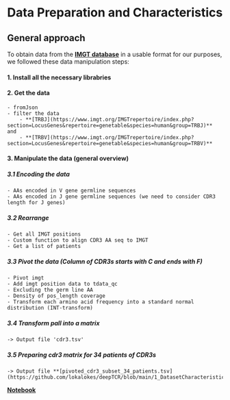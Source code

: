 # Data Preparation and Characteristics

## General approach
 
To obtain data from the **[IMGT database](https://www.imgt.org/)** in a usable format for our purposes, we followed these data manipulation steps:

#### 1. Install all the necessary librabries
	
#### 2. Get the data
	- fromJson 
	- filter the data 
		- **[TRBJ](https://www.imgt.org/IMGTrepertoire/index.php?section=LocusGenes&repertoire=genetable&species=human&group=TRBJ)** and 
		- **[TRBV](https://www.imgt.org/IMGTrepertoire/index.php?section=LocusGenes&repertoire=genetable&species=human&group=TRBV)**
	
#### 3. Manipulate the data (general overview)
   
##### 3.1 Encoding the data
	- AAs encoded in V gene germline sequences
	- AAs encoded in J gene germline sequences (we need to consider CDR3 length for J genes)
##### 3.2 Rearrange
	- Get all IMGT positions
	- Custom function to align CDR3 AA seq to IMGT
	- Get a list of patients
##### 3.3 Pivot the data (Column of CDR3s starts with C and ends with F) 
	- Pivot imgt
	- Add imgt position data to tdata_qc
	- Excluding the germ line AA
	- Density of pos_length coverage
	- Transform each armino acid frequency into a standard normal distribution (INT-transform)
##### 3.4 Transform pall into a matrix
	-> Output file 'cdr3.tsv'
##### 3.5 Preparing cdr3 matrix for 34 patients of CDR3s
	-> Output file **[pivoted_cdr3_subset_34_patients.tsv](https://github.com/lokalokes/deepTCR/blob/main/1_DatasetCharacteristics/pivoted_cdr3_subset_34_patients.tsv)**

**[Notebook](https://github.com/lokalokes/deepTCR/blob/main/1_DatasetCharacteristics/cdr3_patient_data.ipynb)**

